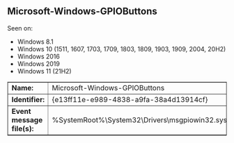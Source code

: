 ## Microsoft-Windows-GPIOButtons

Seen on:
* Windows 8.1
* Windows 10 (1511, 1607, 1703, 1709, 1803, 1809, 1903, 1909, 2004, 20H2)
* Windows 2016
* Windows 2019
* Windows 11 (21H2)

<table border="1" class="docutils">
  <tbody>
    <tr>
      <td><b>Name:</b></td>
      <td>Microsoft-Windows-GPIOButtons</td>
    </tr>
    <tr>
      <td><b>Identifier:</b></td>
      <td>{e13ff11e-e989-4838-a9fa-38a4d13914cf}</td>
    </tr>
    <tr>
      <td><b>Event message file(s):</b></td>
      <td>%SystemRoot%\System32\Drivers\msgpiowin32.sys</td>
    </tr>
  </tbody>
</table>

&nbsp;

